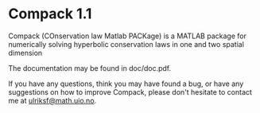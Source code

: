 # Compack 1.1
Compack (COnservation law Matlab PACKage) is a MATLAB package for numerically solving hyperbolic conservation laws in one and two spatial dimension

The documentation may be found in doc/doc.pdf.

If you have any questions, think you may have found a bug, or have any suggestions on how to improve Compack, please don't hesitate to contact me at ulriksf@math.uio.no.
